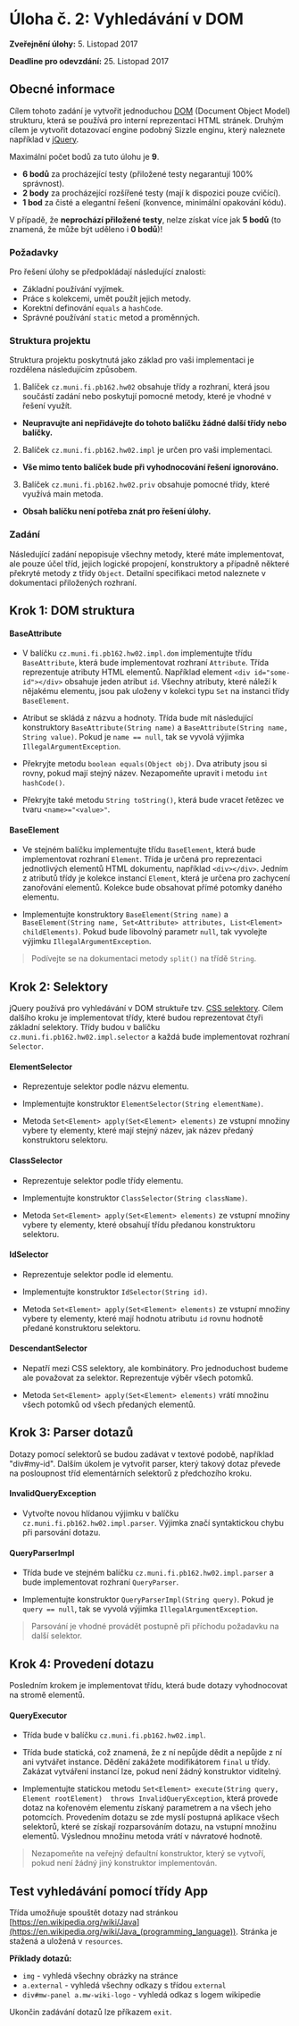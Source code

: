 Úloha č. 2: Vyhledávání v DOM
====================================

**Zveřejnění úlohy:** 5. Listopad 2017

**Deadline pro odevzdání:** 25. Listopad 2017

Obecné informace
-------------------
Cílem tohoto zadání je vytvořit jednoduchou [DOM](https://en.wikipedia.org/wiki/Document_Object_Model) 
(Document Object Model) strukturu, která se používá pro interní reprezentaci HTML stránek. Druhým cílem 
je vytvořit dotazovací engine podobný Sizzle enginu, který naleznete například v
[jQuery](https://en.wikipedia.org/wiki/JQuery).

Maximální počet bodů za tuto úlohu je **9**.

- **6 bodů** za procházející testy (přiložené testy negarantují 100% správnost).
- **2 body** za procházející rozšířené testy (mají k dispozici pouze cvičící).
- **1 bod** za čisté a elegantní řešení (konvence, minimální opakování kódu).

V případě, že **neprochází přiložené testy**, nelze získat více jak **5 bodů** (to znamená, že může být uděleno i **0 bodů**)!

### Požadavky
Pro řešení úlohy se předpokládají následující znalosti:

- Základní používání vyjímek. 
- Práce s kolekcemi, umět použít jejich metody.
- Korektní definování `equals` a `hashCode`.
- Správné používání `static` metod a proměnných.

### Struktura projektu
Struktura projektu poskytnutá jako základ pro vaši implementaci je rozdělena následujícím způsobem.

1. Balíček `cz.muni.fi.pb162.hw02` obsahuje třídy a rozhraní, která jsou součástí zadání nebo 
poskytují pomocné metody, které je vhodné v řešení využít.
  - **Neupravujte ani nepřidávejte do tohoto balíčku žádné další třídy nebo balíčky.**
2. Balíček  `cz.muni.fi.pb162.hw02.impl` je určen pro vaši implementaci.
  - **Vše mimo tento balíček bude při vyhodnocování řešení ignorováno.**
3. Balíček `cz.muni.fi.pb162.hw02.priv` obsahuje pomocné třídy, které využívá main metoda.
  - **Obsah balíčku není potřeba znát pro řešení úlohy.**

### Zadání
Následující zadání nepopisuje všechny metody, které máte implementovat, ale pouze účel tříd, jejich logické propojení, 
konstruktory a případně některé překryté metody z třídy `Object`. Detailní specifikaci metod naleznete v dokumentaci 
přiložených rozhraní.

Krok 1: DOM struktura
---------------------------
#### BaseAttribute
- V balíčku `cz.muni.fi.pb162.hw02.impl.dom` implementujte třídu `BaseAttribute`, která bude implementovat rozhraní
`Attribute`. Třída reprezentuje atributy HTML elementů. Například element 
`<div id="some-id"></div>` obsahuje jeden atribut `id`. Všechny atributy, které náleží k nějakému
elementu, jsou pak uloženy v kolekci typu `Set` na instanci třídy `BaseElement`. 

- Atribut se skládá z názvu a hodnoty. Třída bude mít následující konstruktory `BaseAttribute(String name)` 
a `BaseAttribute(String name, String value)`. Pokud je `name == null`, tak se vyvolá výjimka `IllegalArgumentException`.

- Překryjte metodu `boolean equals(Object obj)`. Dva atributy jsou si rovny, pokud mají stejný název. Nezapomeňte upravit
i metodu `int hashCode()`.

- Překryjte také metodu `String toString()`, která bude vracet řetězec ve tvaru `<name>="<value>"`.

#### BaseElement
- Ve stejném balíčku implementujte třídu `BaseElement`, která bude implementovat
rozhraní `Element`. Třída je určená pro reprezentaci jednotlivých elementů HTML dokumentu,
například `<div></div>`. Jedním z atributů třídy je kolekce instancí `Element`, která
je určena pro zachycení zanořování elementů. Kolekce bude obsahovat přímé potomky daného elementu.

- Implementujte konstruktory `BaseElement(String name)` a 
`BaseElement(String name, Set<Attribute> attributes, List<Element> childElements)`. Pokud bude libovolný parametr `null`,
tak vyvolejte výjimku `IllegalArgumentException`.

> Podívejte se na dokumentaci metody `split()` na třídě `String`.


Krok 2: Selektory
---------------------------
jQuery používá pro vyhledávání v DOM struktuře tzv. [CSS selektory](https://developer.mozilla.org/cs/docs/Web/CSS/CSS_Selectors).
Cílem dalšího kroku je implementovat třídy, které budou reprezentovat čtyři základní selektory. Třídy budou
v balíčku `cz.muni.fi.pb162.hw02.impl.selector` a každá bude implementovat rozhraní `Selector`.

#### ElementSelector
- Reprezentuje selektor podle názvu elementu. 

- Implementujte konstruktor `ElementSelector(String elementName)`.

- Metoda `Set<Element> apply(Set<Element> elements)` ze vstupní množiny vybere ty elementy, které mají
stejný název, jak název předaný konstruktoru selektoru.

#### ClassSelector
- Reprezentuje selektor podle třídy elementu.

- Implementujte konstruktor `ClassSelector(String className)`.

- Metoda `Set<Element> apply(Set<Element> elements)` ze vstupní množiny vybere ty elementy, které obsahují
třídu předanou konstruktoru selektoru.

#### IdSelector
- Reprezentuje selektor podle id elementu.

- Implementujte konstruktor `IdSelector(String id)`.

- Metoda `Set<Element> apply(Set<Element> elements)` ze vstupní množiny vybere ty elementy, které mají
hodnotu atributu `id` rovnu hodnotě předané konstruktoru selektoru.

#### DescendantSelector
- Nepatří mezi CSS selektory, ale kombinátory. Pro jednoduchost budeme ale považovat za selektor.
Reprezentuje výběr všech potomků.

- Metoda `Set<Element> apply(Set<Element> elements)` vrátí množinu všech potomků od všech předaných
elementů.

Krok 3: Parser dotazů
--------------------------------------
Dotazy pomocí selektorů se budou zadávat v textové podobě, například "div#my-id". Dalším úkolem je 
vytvořit parser, který takový dotaz převede na posloupnost tříd elementárních selektorů z předchozího kroku.

#### InvalidQueryException
- Vytvořte novou hlídanou výjimku v balíčku `cz.muni.fi.pb162.hw02.impl.parser`. Výjimka značí syntaktickou 
chybu při parsování dotazu.

#### QueryParserImpl
- Třída bude ve stejném balíčku `cz.muni.fi.pb162.hw02.impl.parser` a bude implementovat rozhraní
`QueryParser`.

- Implementujte konstruktor `QueryParserImpl(String query)`. Pokud je `query == null`, tak se
vyvolá výjimka `IllegalArgumentException`.


> Parsování je vhodné provádět postupně při příchodu požadavku na další selektor.

Krok 4: Provedení dotazu
--------------------------------------
Posledním krokem je implementovat třídu, která bude dotazy vyhodnocovat na stromě elementů.

#### QueryExecutor
- Třída bude v balíčku `cz.muni.fi.pb162.hw02.impl`.

- Třída bude statická, což znamená, že z ní nepůjde dědit a nepůjde z ní ani vytvářet instance.
Dědění zakážete modifikátorem `final` u třídy. Zakázat vytváření instancí lze, pokud není žádný
konstruktor viditelný.

- Implementujte statickou metodu `Set<Element> execute(String query, Element rootElement) 
throws InvalidQueryException`, která provede dotaz na kořenovém elementu získaný parametrem a na všech jeho 
potomcích. Provedením dotazu se zde myslí postupná aplikace všech selektorů, které se získají rozparsováním 
dotazu, na vstupní množinu elementů. Výslednou množinu metoda vrátí v návratové hodnotě.


> Nezapomeňte na veřejný defaultní konstruktor, který se vytvoří, pokud není žádný jiný konstruktor
implementován.

Test vyhledávání pomocí třídy App
--------------------------------------
Třída umožňuje spouštět dotazy nad stránkou [https://en.wikipedia.org/wiki/Java](https://en.wikipedia.org/wiki/Java_(programming_language)).
Stránka je stažená a uložená v `resources`. 

**Příklady dotazů:**
- `img` - vyhledá všechny obrázky na stránce
- `a.external` - vyhledá všechny odkazy s třídou `external`
- `div#mw-panel a.mw-wiki-logo` - vyhledá odkaz s logem wikipedie

Ukončin zadávání dotazů lze příkazem `exit`.